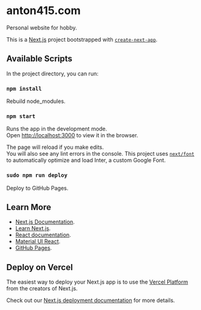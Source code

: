 # anton415.com
Personal website for hobby.

This is a [Next.js](https://nextjs.org/) project bootstrapped with [`create-next-app`](https://github.com/vercel/next.js/tree/canary/packages/create-next-app).

## Available Scripts

In the project directory, you can run:

### `npm install`

Rebuild node_modules.


### `npm start`

Runs the app in the development mode.<br>
Open [http://localhost:3000](http://localhost:3000) to view it in the browser.

The page will reload if you make edits.<br>
You will also see any lint errors in the console.
This project uses [`next/font`](https://nextjs.org/docs/basic-features/font-optimization) to automatically optimize and load Inter, a custom Google Font.


### `sudo npm run deploy`

Deploy to GitHub Pages.


## Learn More

* [Next.js Documentation](https://nextjs.org/docs).
* [Learn Next.js](https://nextjs.org/learn).
* [React documentation](https://reactjs.org/).
* [Material UI React](https://mui.com/).
* [GitHub Pages](https://pages.github.com/).

## Deploy on Vercel

The easiest way to deploy your Next.js app is to use the [Vercel Platform](https://vercel.com/new?utm_medium=default-template&filter=next.js&utm_source=create-next-app&utm_campaign=create-next-app-readme) from the creators of Next.js.

Check out our [Next.js deployment documentation](https://nextjs.org/docs/deployment) for more details.